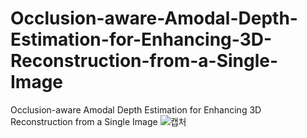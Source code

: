 # Occlusion-aware-Amodal-Depth-Estimation-for-Enhancing-3D-Reconstruction-from-a-Single-Image
 Occlusion-aware Amodal Depth Estimation for  Enhancing 3D Reconstruction from a Single Image
![캡처](/Amodal.gif) 
